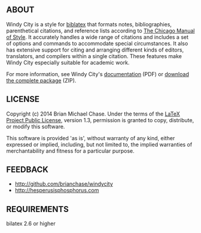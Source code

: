 ## ABOUT

Windy City is a style for [biblatex](http://www.ctan.org/pkg/biblatex
"biblatex") that formats notes, bibliographies, parenthetical
citations, and reference lists according to [The Chicago Manual of
Style](http://www.chicagomanualofstyle.org/home.html "The Chicago
Manual of Style"). It accurately handles a wide range of citations and
includes a set of options and commands to accommodate special
circumstances. It also has extensive support for citing and arranging
different kinds of editors, translators, and compilers within a single
citation. These features make Windy City especially suitable for
academic work.

For more information, see Windy City's
[documentation](http://hesperusisphosphorus.com/projects/windycity.pdf
"windycity.pdf") (PDF) or [download the complete
package](http://hesperusisphosphorus.com/projects/windycity.zip
"windycity.zip") (ZIP).

## LICENSE

Copyright (c) 2014 Brian Michael Chase. Under the terms of the [LaTeX
Project Public License](http://www.latex-project.org/lppl.txt "LaTeX
Project Public License"), version 1.3, permission is granted to copy,
distribute, or modify this software.

This software is provided 'as is', without warranty of any kind,
either expressed or implied, including, but not limited to, the
implied warranties of merchantability and fitness for a particular
purpose.

## FEEDBACK

* http://github.com/brianchase/windycity
* http://hesperusisphosphorus.com

## REQUIREMENTS

bilatex 2.6 or higher

